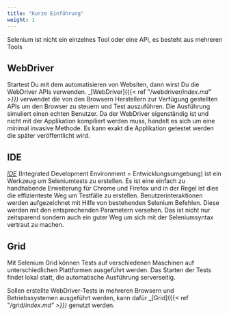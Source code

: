 ```yaml
---
title: "Kurze Einführung"
weight: 1
---
```


Selenium ist nicht ein einzelnes Tool oder eine API, es besteht aus mehreren Tools

## WebDriver

Startest Du mit dem automatisieren von Websiten, dann wirst Du die WebDriver APIs verwenden.
_[WebDriver]({{< ref "/webdriver/_index.md" >}})_ verwendet die von den Browsern
Herstellern zur Verfügung gestellten APIs um den Browser zu steuern und Test
auszuführen. Die Ausführung simuliert einen echten Benutzer. Da der WebDriver eigenständig
ist und nicht mit der Applikation kompiliert werden muss, handelt es sich um eine minimal 
invasive Methode. Es kann exakt die Applikation getestet werden die später veröffentlicht wird.  

## IDE

_[IDE](https://selenium.dev/selenium-ide)_ (Integrated Development Environment = Entwicklungsumgebung)
ist ein Werkzeug um Seleniumtests zu erstellen. Es ist eine einfach zu handhabende 
Erweiterung für Chrome und Firefox und in der Regel ist dies die effizienteste Weg
um Testfälle zu erstellen. Benutzerinteraktionen werden aufgezeichnet mit Hilfe von 
bestehenden Selenium Befehlen. Diese werden mit den entsprechenden Parametern versehen.
Das ist nicht nur zeitsparend sondern auch ein guter Weg um sich mit der Seleniumsyntax 
vertraut zu machen.

## Grid

Mit Selenium Grid können Tests auf verschiedenen Maschinen auf unterschiedlichen Plattformen ausgeführt werden. 
Das Starten der Tests findet lokal statt, die automatische Ausführung serverseitig. 

Sollen erstellte WebDriver-Tests in mehreren Browsern und Betriebssystemen ausgeführt werden, kann dafür _[Grid]({{< ref "/grid/_index.md" >}})_ genutzt werden.
